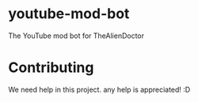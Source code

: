 
# youtube-mod-bot
The YouTube mod bot for TheAlienDoctor

# Contributing
We need help in this project. any help is appreciated! :D

